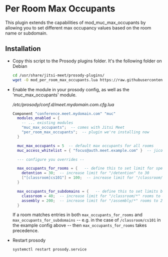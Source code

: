 # Per Room Max Occupants

This plugin extends the capabilities of mod_muc_max_occupants by allowing you to set different max occupancy values
based on the room name or subdomain.


## Installation

- Copy this script to the Prosody plugins folder. It's the following folder on
  Debian 

   ```bash
   cd /usr/share/jitsi-meet/prosody-plugins/
   wget -O mod_per_room_max_occupants.lua https://raw.githubusercontent.com/jitsi-contrib/prosody-plugins/main/per_room_max_occupants/mod_per_room_max_occupants.lua
   ```
  
- Enable the module in your prosody config, as well as the 'muc_max_occupants' module.

  _/etc/prosody/conf.d/meet.mydomain.com.cfg.lua_

  ```lua
  Component "conference.meet.mydomain.com" "muc"
    modules_enabled = {
      -- ... existing modules
      "muc_max_occupants";  -- comes with Jitsi Meet
      "per_room_max_occupants";  -- plugin we're installing now 
    }
  
    muc_max_occupants = 5  -- default max occupants for all rooms
    muc_access_whitelist = { "focus@auth.meet.example.com" }  -- jicofo should be excluded from occupancy count
  
    --- configure you overrides --
  
    max_occupants_for_rooms = {   -- define this to set limit for specific rooms
      detention = 30;  -- increase limit for "/detention" to 30
      ["[classroom]cs101"] = 100;  -- increase limit for "/classroom/cs101" to 100
    }
  
    max_occupants_for_subdomains = {   -- define this to set limits based on subdomain
      classroom = 40;  -- increase limit for "/classroom/*" rooms to 40  
      assembly = 200;  -- increase limit for "/assembly/*" rooms to 200  
    }
  ```

  If a room matches entries in both `max_occupants_for_rooms` and `max_occupants_for_subdomains` -- e.g. in the 
  case of `/classroom/cs101` in the example config above -- then `max_occupants_for_rooms` takes precedence.


- Restart prosody

  ```bash
  systemctl restart prosody.service
  ```
